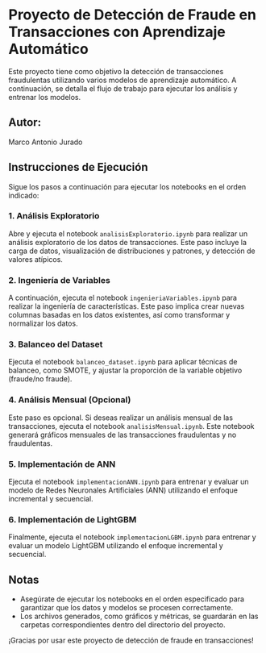 # Proyecto de Detección de Fraude en Transacciones con Aprendizaje Automático

Este proyecto tiene como objetivo la detección de transacciones fraudulentas utilizando varios modelos de aprendizaje automático. A continuación, se detalla el flujo de trabajo para ejecutar los análisis y entrenar los modelos.

## Autor:
Marco Antonio Jurado

## Instrucciones de Ejecución

Sigue los pasos a continuación para ejecutar los notebooks en el orden indicado:

### 1. Análisis Exploratorio

Abre y ejecuta el notebook `analisisExploratorio.ipynb` para realizar un análisis exploratorio de los datos de transacciones. Este paso incluye la carga de datos, visualización de distribuciones y patrones, y detección de valores atípicos.

### 2. Ingeniería de Variables

A continuación, ejecuta el notebook `ingenieriaVariables.ipynb` para realizar la ingeniería de características. Este paso implica crear nuevas columnas basadas en los datos existentes, así como transformar y normalizar los datos.

### 3. Balanceo del Dataset

Ejecuta el notebook `balanceo_dataset.ipynb` para aplicar técnicas de balanceo, como SMOTE, y ajustar la proporción de la variable objetivo (fraude/no fraude).

### 4. Análisis Mensual (Opcional)

Este paso es opcional. Si deseas realizar un análisis mensual de las transacciones, ejecuta el notebook `analisisMensual.ipynb`. Este notebook generará gráficos mensuales de las transacciones fraudulentas y no fraudulentas.

### 5. Implementación de ANN

Ejecuta el notebook `implementacionANN.ipynb` para entrenar y evaluar un modelo de Redes Neuronales Artificiales (ANN) utilizando el enfoque incremental y secuencial.

### 6. Implementación de LightGBM

Finalmente, ejecuta el notebook `implementacionLGBM.ipynb` para entrenar y evaluar un modelo LightGBM utilizando el enfoque incremental y secuencial.

## Notas

- Asegúrate de ejecutar los notebooks en el orden especificado para garantizar que los datos y modelos se procesen correctamente.
- Los archivos generados, como gráficos y métricas, se guardarán en las carpetas correspondientes dentro del directorio del proyecto.

¡Gracias por usar este proyecto de detección de fraude en transacciones!